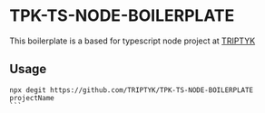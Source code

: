 # TPK-TS-NODE-BOILERPLATE

This boilerplate is a based for typescript node project at [TRIPTYK](https://www.triptyk.eu)

## Usage
````
npx degit https://github.com/TRIPTYK/TPK-TS-NODE-BOILERPLATE projectName
```